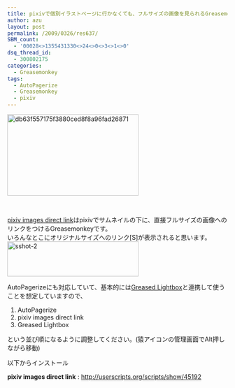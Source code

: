 ```yaml
---
title: pixivで個別イラストページに行かなくても、フルサイズの画像を見られるGreasemonkey
author: azu
layout: post
permalink: /2009/0326/res637/
SBM_count:
  - '00028<>1355431330<>24<>0<>3<>1<>0'
dsq_thread_id:
  - 300802175
categories:
  - Greasemonkey
tags:
  - AutoPagerize
  - Greasemonkey
  - pixiv
---
```

[<img class="aligncenter size-medium wp-image-639" title="db63f557175f3880ced8f8a96fad26871" src="https://efcl.info/wp-content/uploads/2009/03/db63f557175f3880ced8f8a96fad26871-300x186.png" alt="db63f557175f3880ced8f8a96fad26871" width="300" height="186" />][1]

<br class="spacer_" />

[pixiv images direct link][2]はpixivでサムネイルの下に、直接フルサイズの画像へのリンクをつけるGreasemonkeyです。  
いろんなとこにオリジナルサイズへのリンク[S]が表示されると思います。  
[<img class="aligncenter size-medium wp-image-640" title="sshot-2" src="https://efcl.info/wp-content/uploads/2009/03/sshot-2-300x80.png" alt="sshot-2" width="300" height="80" />][3]

<span id="text1387964308" class="status">AutoPagerizeにも対応していて、</span>基本的には[Greased Lightbox][4]と連携して使うことを想定していますので、

1.  <span id="text1387964308" class="status">AutoPagerize</span>
2.  pixiv images direct link
3.  Greased Lightbox

という並び順になるように調整してください。(猿アイコンの管理画面でAlt押しながら移動)

以下からインストール

**pixiv images direct link**
:   <http://userscripts.org/scripts/show/45192>

<br class="spacer_" />

 [1]: https://efcl.info/wp-content/uploads/2009/03/db63f557175f3880ced8f8a96fad26871.png
 [2]: http://userscripts.org/scripts/show/45192
 [3]: https://efcl.info/wp-content/uploads/2009/03/sshot-2.png
 [4]: http://shiftingpixel.com/lightbox/
